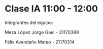 # Clase IA 11:00 - 12:00

Integrantes del equipo:

Meza López Jorge Gael - 21170399

Félix Avendaño Mateo - 21170314
